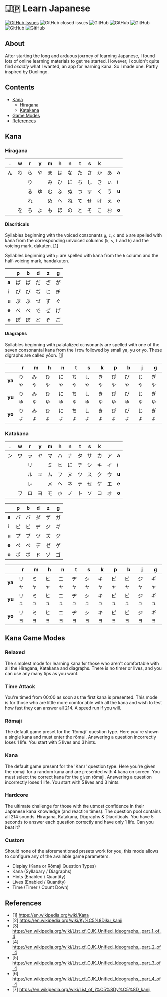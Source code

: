 # :jp: Learn Japanese

[![GitHub Issues](https://img.shields.io/github/issues/TomPlum/learn-japanese.svg)](https://github.com/TomPlum/learn-japanese/issues)
![GitHub closed issues](https://img.shields.io/github/issues-closed/TomPlum/learn-japanese?color=brightgreen)
![GitHub](https://img.shields.io/github/license/TomPlum/learn-japanese?color=informational)
![GitHub](https://img.shields.io/badge/statement-97%25-success)
![GitHub](https://img.shields.io/badge/branch-97%25-success)
![GitHub](https://img.shields.io/badge/function-96%25-success)
![GitHub](https://img.shields.io/badge/line-97%25-success)

## About
After starting the long and arduous journey of learning Japanese, I found lots of online learning materials to get me started. 
However, I couldn't quite find *exactly* what I wanted, an app for learning kana. So I made one. Partly inspired by Duolingo.

## Contents
* [Kana](#kana)
  * [Hiragana](#hiragana)
  * [Katakana](#katakana)
* [Game Modes](#game-modes)
* [References](#references)
## Kana

### Hiragana
| .  | w | r  | y | m  | h  | n | t  | s | k  |    |       |
|----|---|----|---|----|----|---|----|---|----|----|-------|
| ん | わ | ら | や | ま | は | な | た | さ | か | あ | **a** |
|   |    | り |    | み | ひ | に | ち | し | き | ぃ | **i** |
|   |    | る | ゆ | む | ふ | ぬ | つ | す | く | う | **u** |
|   |    | れ |    | め | へ | ね | て | せ | け | え | **e** |
|   | を | ろ | よ  | も | ほ | の | と | そ | こ | お | **o** |

#### Diacriticals
Syllables beginning with the voiced consonants `g`, `z`, `d` and `b` are spelled with kana from the corresponding
unvoiced columns (`k`, `s`, `t` and `h`) and the voicing mark, dakuten. [[1]](#1)

Syllables beginning with `p` are spelled with kana from the `h` column and the half-voicing mark, handakuten.

|     |  p  |  b  |  d  |  z  |  g  |
|-----|-----|-----|-----|-----|-----|
|**a**|  ぱ |  ば  | だ  | ざ  |  が  |
|**i**|  ぴ |  び  | ぢ  | じ  |  ぎ  |
|**u**|  ぷ |  ぶ  | づ  | ず  |  ぐ  |
|**e**|  ぺ |  べ  | で  | ぜ  |  げ  |
|**o**|  ぽ |  ぼ  | ど  | ぞ  |  ご  |

#### Diagraphs

Syllables beginning with palatalized consonants are spelled with one of the seven consonantal kana from the i row
followed by small ya, yu or yo. These digraphs are called yōon. [[1]](#1)

|      |   r   |   m   |   h   |   n   |   t   |   s   |   k   |   p   |   b   |   j   |   g   |
|------|-------|-------|-------|-------|-------|-------|-------|-------|-------|-------|-------|
|**ya**| りゃ  |  みゃ  |  ひゃ  |  にゃ  |  ちゃ |  しゃ   | きゃ  | ぴゃ  |  びゃ  |  じゃ  |  ぎゃ  |
|**yu**| りゅ  |  みゅ  |  ひゅ  |  にゅ  |  ちゅ |	 しゅ   | きゅ  | ぴゅ  |  びゅ  |  じゅ  |  ぎゅ  |
|**yo**| りょ  |  みょ  |  ひょ  |  にょ  |  ちょ |  しょ   | きょ  | ぴょ  |  びょ  |  じょ  |  ぎょ  |

### Katakana
| .  | w | r  | y | m  | h  | n | t  | s | k  |    |       |
|----|---|----|---|----|----|---|----|---|----|----|-------|
| ン | ワ | ラ | ヤ | マ | ハ | ナ | タ | サ | カ | ア | **a** |
|   |    | リ |    | ミ | ヒ | に | チ | シ | キ | イ | **i** |
|   |    | ル | ユ | ム | フ | ヌ | ツ | ス | ク | ウ | **u** |
|   |    | レ |    | メ | ヘ | ネ | テ | セ | ケ | エ | **e** |
|   | ヲ | ロ | ヨ  | モ | ホ | ノ | ト | ソ | コ | オ | **o** |

|     |  p  |  b  |  d  |  z  |  g  |
|-----|-----|-----|-----|-----|-----|
|**a**|  パ |  バ  | ダ  | ザ  |  ガ  |
|**i**|  ピ |  ビ  | ヂ  | ジ  |  ギ  |
|**u**|  プ |  ブ  | ヅ  | ズ  |  グ  |
|**e**|  ペ |  ベ  | デ  | ゼ  |  ゲ  |
|**o**|  ポ |  ボ  | ド  | ゾ  |  ゴ  |

|      |   r   |   m   |   h   |   n   |   t   |   s   |   k   |   p   |   b   |   j   |   g   |
|------|-------|-------|-------|-------|-------|-------|-------|-------|-------|-------|-------|
|**ya**| リャ  |  ミャ  |  ヒャ  |  ニャ  |  ヂャ |  シャ   | キャ  | ピャ  |  ビャ  |  ジャ  |  ギャ  |
|**yu**| リュ  |  ミュ  |  ヒュ  |  ニュ  |  ヂュ |	 シュ   | キュ  | ピュ  |  ビュ  |  ジュ  |  ギュ  |
|**yo**| リョ  |  ミョ  |  ヒョ  |  ニョ  |  ヂョ |  ショ   | キョ  | ピョ  |  ビョ  |  ジョ  |  ギョ  |

## Kana Game Modes

### Relaxed
The simplest mode for learning kana for those who aren't comfortable with all the Hiragana, Katakana and diagraphs.
There is no timer or lives, and you can use any many tips as you want.

### Time Attack
You're timed from 00:00 as soon as the first kana is presented. This mode is for those who are little more comfortable
with all the kana and wish to test how fast they can answer all 214. A speed run if you will.

### Rōmaji
The default game preset for the 'Rōmaji' question type. Here you're shown a single kana and must enter the rōmaji.
Answering a question incorrectly loses 1 life. You start with 5 lives and 3 hints.

### Kana
The default game present for the 'Kana' question type. Here you're given the rōmaji for a random kana and are presented
with 4 kana on screen. You must select the correct kana for the given rōmaji. Answering a question incorrectly loses
1 life. You start with 5 lives and 3 hints.

### Hardcore
The ultimate challenge for those with the utmost confidence in their Japanese kana knowledge (and reaction times).
The question pool contains all 214 sounds. Hiragana, Katakana, Diagraphs & Diacriticals. You have 5 seconds to answer
each question correctly and have only 1 life. Can you beat it?

### Custom
Should none of the aforementioned presets work for you, this mode allows to configure any of the available game
parameters.

- Display (Kana or Rōmaji Question Types)
- Kana (Syllabary / Diagraphs)
- Hints (Enabled / Quantity)
- Lives (Enabled / Quantity)
- Time (Timer / Count Down)

## References
- [<a id="1">1</a>] https://en.wikipedia.org/wiki/Kana
- [<a id="2">2</a>] https://en.wikipedia.org/wiki/Ky%C5%8Diku_kanji
- [<a id="3">3</a>] https://en.wikipedia.org/wiki/List_of_CJK_Unified_Ideographs,_part_1_of_4
- [<a id="4">4</a>] https://en.wikipedia.org/wiki/List_of_CJK_Unified_Ideographs,_part_2_of_4
- [<a id="5">5</a>] https://en.wikipedia.org/wiki/List_of_CJK_Unified_Ideographs,_part_3_of_4
- [<a id="6">6</a>] https://en.wikipedia.org/wiki/List_of_CJK_Unified_Ideographs,_part_4_of_4
- [<a id="7">7</a>] https://en.wikipedia.org/wiki/List_of_j%C5%8Dy%C5%8D_kanji